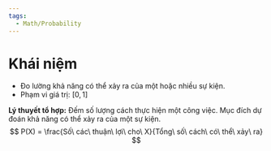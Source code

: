 ```yaml
---
tags:
  - Math/Probability
---
```

# Khái niệm
- Đo lường khả năng có thể xảy ra của một hoặc nhiều sự kiện.
- Phạm vi giá trị: $[0,1]$

**Lý thuyết tổ hợp:** Đếm số lượng cách thực hiện một công việc.
Mục đích dự đoán khả năng có thể xảy ra của một sự kiện.
$$
P(X) = \frac{Số\ các\ thuận\ lợi\ cho\ X}{Tổng\ số\ cách\ có\ thể\ xảy\ ra}
$$
